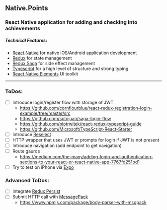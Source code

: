 ## Native.Points
### React Native application for adding and checking into achievements

##### Technical Features:
* [React Native](https://facebook.github.io/react-native/) for native iOS/Android application development
* [Redux](https://redux.js.org/) for state management
* [Redux Saga](https://redux-saga.js.org/) for side effect management
* [Typescript](https://www.typescriptlang.org/) for a high level of structure and strong typing
* [React Native Elements](https://bozzmob.github.io/react-native-elements/) UI toolkit
---
### ToDos:
- [ ] Introduce login/register flow with storage of JWT
    - https://github.com/cornflourblue/react-redux-registration-login-example/tree/master/src
    - https://github.com/sotojuan/saga-login-flow
    - https://github.com/piotrwitek/react-redux-typescript-guide
    - https://github.com/Microsoft/TypeScript-React-Starter
- [ ] Introduce [Reselect](https://github.com/reduxjs/reselect)
- [ ] HTTP wrapper that uses JWT or prompts for login if JWT is not present
- [ ] Introduce navigation (add endpoint to get navigation)	
- [ ] Route gaurds
    - https://medium.com/the-many/adding-login-and-authentication-sections-to-your-react-or-react-native-app-7767fd251bd1
- [ ] Try to test on iPhone via [Expo](expo.io)	

### Advanced ToDos:	
- [ ] Integrate [Redux Persist](https://github.com/rt2zz/redux-persist)	
- [ ] Submit HTTP call with [MessagePack](https://msgpack.org/index.html)	
    - https://www.npmjs.com/package/body-parser-with-msgpack